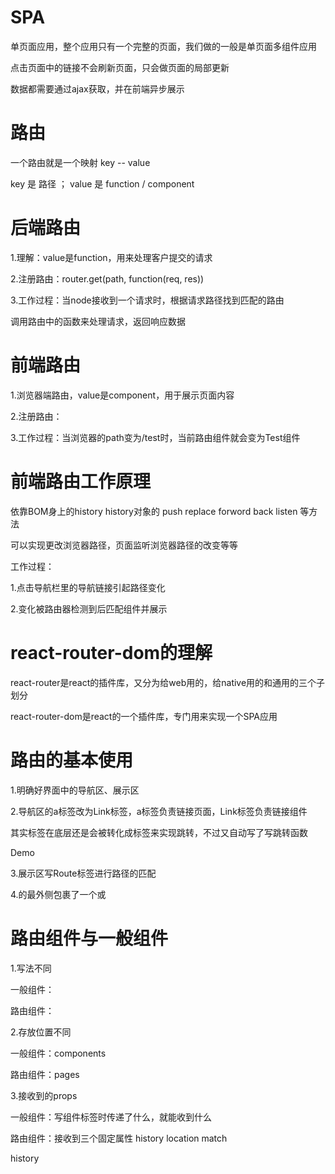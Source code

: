 # SPA

单页面应用，整个应用只有一个完整的页面，我们做的一般是单页面多组件应用

点击页面中的链接不会刷新页面，只会做页面的局部更新

数据都需要通过ajax获取，并在前端异步展示

# 路由

一个路由就是一个映射 key -- value

key 是 路径 ； value 是 function / component

# 后端路由

1.理解：value是function，用来处理客户提交的请求

2.注册路由：router.get(path, function(req, res))

3.工作过程：当node接收到一个请求时，根据请求路径找到匹配的路由

调用路由中的函数来处理请求，返回响应数据

# 前端路由

1.浏览器端路由，value是component，用于展示页面内容

2.注册路由：<Route path="/test" component={Test}>

3.工作过程：当浏览器的path变为/test时，当前路由组件就会变为Test组件

# 前端路由工作原理

依靠BOM身上的history history对象的 push replace forword back listen 等方法

可以实现更改浏览器路径，页面监听浏览器路径的改变等等

工作过程：

1.点击导航栏里的导航链接引起路径变化

2.变化被路由器检测到后匹配组件并展示

# react-router-dom的理解

react-router是react的插件库，又分为给web用的，给native用的和通用的三个子划分

react-router-dom是react的一个插件库，专门用来实现一个SPA应用

# 路由的基本使用

1.明确好界面中的导航区、展示区

2.导航区的a标签改为Link标签，a标签负责链接页面，Link标签负责链接组件

其实<Link>标签在底层还是会被转化成<a>标签来实现跳转，不过又自动写了写跳转函数

<Link to='/xxx'>Demo</Link>

3.展示区写Route标签进行路径的匹配

<Route path='/xxx' component={Demo}>

4.<App>的最外侧包裹了一个<BrowserRouter>或<HashRouter>

# 路由组件与一般组件

1.写法不同

一般组件：<Demo />

路由组件：<Route path='/xxx' component={Demo}>

2.存放位置不同

一般组件：components

路由组件：pages

3.接收到的props

一般组件：写组件标签时传递了什么，就能收到什么

路由组件：接收到三个固定属性  history location match

history